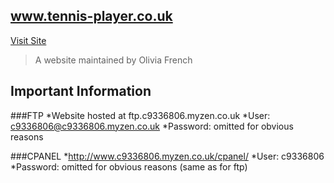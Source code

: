 ## www.tennis-player.co.uk

[Visit Site](http://www.tennis-player.co.uk) 

> A website maintained by Olivia French

## Important Information

###FTP
*Website hosted at ftp.c9336806.myzen.co.uk
*User: c9336806@c9336806.myzen.co.uk
*Password: omitted for obvious reasons

###CPANEL
*http://www.c9336806.myzen.co.uk/cpanel/
*User: c9336806
*Password: omitted for obvious reasons (same as for ftp)
